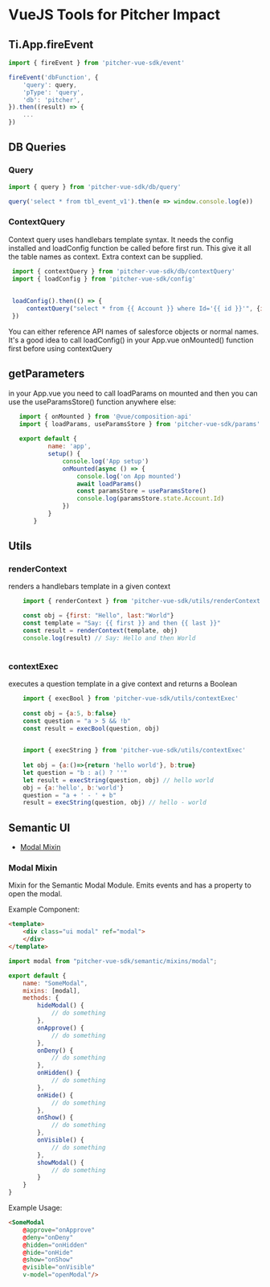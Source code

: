 # VueJS Tools for Pitcher Impact

## Ti.App.fireEvent

```javascript
import { fireEvent } from 'pitcher-vue-sdk/event'

fireEvent('dbFunction', {
    'query': query,
    'pType': 'query',
    'db': 'pitcher',
}).then((result) => {
    ...
})
```

## DB Queries
### Query
```javascript
import { query } from 'pitcher-vue-sdk/db/query'

query('select * from tbl_event_v1').then(e => window.console.log(e))
```


### ContextQuery

Context query uses handlebars template syntax. It needs the config installed and loadConfig function be called before first run.
This give it all the table names as context. Extra context can be supplied.

```javascript
 import { contextQuery } from 'pitcher-vue-sdk/db/contextQuery'
 import { loadConfig } from 'pitcher-vue-sdk/config'
 
     
 loadConfig().then(() => {
     contextQuery("select * from {{ Account }} where Id='{{ id }}'", {id:'ABCDEF1234'})
 })

```

You can either reference API names of salesforce objects or normal names.
It's a good idea to call loadConfig() in your App.vue onMounted() function first before using contextQuery
 
## getParameters

in your App.vue you need to call loadParams on mounted and then you can use the useParamsStore() function anywhere else:
 ```javascript
    import { onMounted } from '@vue/composition-api'
    import { loadParams, useParamsStore } from 'pitcher-vue-sdk/params'
    
    export default {
            name: 'app',
            setup() {
                console.log('App setup')
                onMounted(async () => {
                    console.log('on App mounted')
                    await loadParams()
                    const paramsStore = useParamsStore()
                    console.log(paramsStore.state.Account.Id)
                })
            }
        }
```

## Utils



### renderContext

renders a handlebars template in a given context

```javascript
    import { renderContext } from 'pitcher-vue-sdk/utils/renderContext'

    const obj = {first: "Hello", last:"World"}
    const template = "Say: {{ first }} and then {{ last }}"
    const result = renderContext(template, obj)
    console.log(result) // Say: Hello and then World
    
```



### contextExec

executes a question template in a give context and returns a Boolean

```javascript
    import { execBool } from 'pitcher-vue-sdk/utils/contextExec'
    
    const obj = {a:5, b:false}
    const question = "a > 5 && !b"
    const result = execBool(question, obj)
    
``` 


```javascript
    import { execString } from 'pitcher-vue-sdk/utils/contextExec'
    
    let obj = {a:()=>{return 'hello world'}, b:true}
    let question = "b : a() ? ''"
    let result = execString(question, obj) // hello world
    obj = {a:'hello', b:'world'}
    question = "a + ' - ' + b"
    result = execString(question, obj) // hello - world
``` 




## Semantic UI
- [Modal Mixin](#modal-mixin)

### Modal Mixin
Mixin for the Semantic Modal Module. Emits events and has a property to open the modal.

Example Component:
```html
<template>
    <div class="ui modal" ref="modal">
    </div>
</template>
```

```javascript
import modal from "pitcher-vue-sdk/semantic/mixins/modal";

export default {
    name: "SomeModal",
    mixins: [modal],
    methods: {
        hideModal() {
            // do something
        },
        onApprove() {
            // do something
        },
        onDeny() {
            // do something
        },
        onHidden() {
            // do something
        },
        onHide() {
            // do something
        },
        onShow() {
            // do something
        },
        onVisible() {
            // do something
        },
        showModal() {
            // do something
        }
    }
}
```

Example Usage:
```html
<SomeModal
    @approve="onApprove"
    @deny="onDeny"
    @hidden="onHidden"
    @hide="onHide"
    @show="onShow"
    @visible="onVisible"
    v-model="openModal"/>
```
